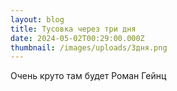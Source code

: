 ```yaml
---
layout: blog
title: Тусовка через три дня
date: 2024-05-02T00:29:00.000Z
thumbnail: /images/uploads/3дня.png
---
```

Очень круто там будет Роман Гейнц
